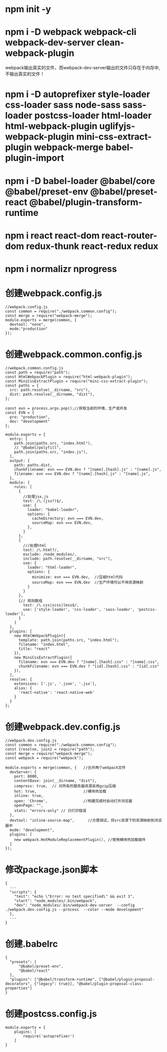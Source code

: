 # npm init -y
# npm i -D webpack webpack-cli webpack-dev-server clean-webpack-plugin
webpack输出真实的文件，而webpack-dev-server输出的文件只存在于内存中,不输出真实的文件！
# npm i -D autoprefixer style-loader css-loader sass node-sass sass-loader postcss-loader html-loader html-webpack-plugin uglifyjs-webpack-plugin mini-css-extract-plugin webpack-merge babel-plugin-import
# npm i -D babel-loader @babel/core @babel/preset-env @babel/preset-react @babel/plugin-transform-runtime
# npm i react react-dom react-router-dom redux-thunk react-redux redux
# npm i normalizr nprogress

# 创建webpack.config.js
```
//webpack.config.js
const common = require("./webpack.common.config");
const merge = require("webpack-merge");
module.exports = merge(common, {
  devtool: "none",
  mode:"production"
});
```
# 创建webpack.common.config.js
```
//webpack.common.config.js
const path = require("path");
const HtmlWebpackPlugin = require("html-webpack-plugin");
const MiniCssExtractPlugin = require("mini-css-extract-plugin");
const paths = {
  src: path.resolve(__dirname, "src"),
  dist: path.resolve(__dirname, "dist"),
};
 
const evn = process.argv.pop();//获取当前的环境，生产或开发
const EVN = {
  pro: "production",
  dev: "development"
};
 
module.exports = {
  entry: [
    path.join(paths.src, "index.html"),
    // "@babel/polyfill",
    path.join(paths.src, "index.js"),
  ],
  output: {
    path: paths.dist,
    chunkFilename: evn === EVN.dev ? "[name].[hash].js" : "[name].js",
    filename: evn === EVN.dev ? "[name].[hash].js" : "[name].js",
  },
  module: {
    rules: [
      {
        //处理jsx,js
        test: /\.(jsx?)$/,
        use: {
          loader: "babel-loader",
          options: {
            cacheDirectory: evn === EVN.dev,
            sourceMap: evn === EVN.dev,
          },
        }
      },
      {
        ///处理html
        test: /\.html?/,
        exclude: /node_modules/,
        include: path.resolve(__dirname, "src"),
        use: {
          loader: "html-loader",
          options: {
            minimize: evn === EVN.dev,  //压缩html代码
            sourceMap: evn === EVN.dev  //生产环境可以不用资源映射
          }
        }
      },
      {// 规则数组
        test: /\.css|scss|less$/,
        use: ['style-loader', 'css-loader', 'sass-loader', 'postcss-loader'],
      }
    ]
  },
  plugins: [
    new HtmlWebpackPlugin({
      template: path.join(paths.src, "index.html"),
      filename: "index.html",
      title: "react"
    }),
    new MiniCssExtractPlugin({
      filename: evn === EVN.dev ? "[name].[hash].css" : "[name].css",
      chunkFilename: evn === EVN.dev ? "[id].[hash].css" : "[id].css"
    }),
  ],
  resolve: {
    extensions: ['.js', '.json', '.jsx'],
    alias: {
      'react-native': 'react-native-web'
    }
  }
};
```
# 创建webpack.dev.config.js
```
//webpack.dev.config.js
const common = require("./webpack.common.config");
const {resolve, join} = require("path");
const merge = require("webpack-merge");
const webpack = require("webpack");
 
module.exports = merge(common, {   //合并两个webpack文件
  devServer: {
    port: 8000,
    contentBase: join(__dirname, "dist"),
    compress: true,  // 对所有的服务器资源采用gzip压缩
    hot: true,                     //模块热加载
    inline: true,
    open: 'Chrome',                //构建完成时自动打开浏览器
    openPage: "",
    stats: "errors-only" // 只打印错误
  },
  devtool: "inline-source-map",      //方便调试，将src目录下的资源映射到浏览器中
  mode: "development",
  plugins: [
    new webpack.HotModuleReplacementPlugin(), //使用模块热加载插件
  ]
});
```
# 修改package.json脚本
```
{
  ···
  "scripts": {
    "test": "echo \"Error: no test specified\" && exit 1",
    "start": "node_modules/.bin/webpack",
    "dev": "node_modules/.bin/webpack-dev-server  --config ./webpack.dev.config.js --process  --color --mode development"
  },
  ···
}

```
#  创建.babelrc
```
{
  "presets": [
      "@babel/preset-env",
      "@babel/react"
  ],
  "plugins": ["@babel/transform-runtime", ["@babel/plugin-proposal-decorators", {"legacy": true}], "@babel/plugin-proposal-class-properties"]
}
```
# 创建postcss.config.js
```
module.exports = {
    plugins: [
        require('autoprefixer')
    ]
}
```